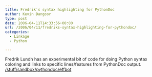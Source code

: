 ```yaml
---
title: Fredrik’s syntax highlighting for PythonDoc
author: Kevin Dangoor
type: post
date: 2006-04-11T14:33:56+00:00
url: /2006/04/11/fredriks-syntax-highlighting-for-pythondoc/
categories:
  - Linkage
  - Python

---
```

Fredrik Lundh has an experimental bit of code for doing Python syntax coloring and links to specific lines/features from PythonDoc output. [/stuff/sandbox/pythondoc/effbot][1]

 [1]: http://effbot.python-hosting.com/browser/stuff/sandbox/pythondoc/